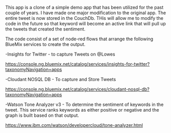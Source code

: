 
This app is a clone of a simple demo app that has been utilized for the past couple of years.
I have made one major modification to the original app.  The entire tweet is now stored in the CouchDb.  THis will allow me to modify the code in the future so that keyword will become an active link that will pull up the tweets that created the sentiment.


The code consist of a set of node-red flows that arrange the following BlueMix services to create the output.

-Insights for Twitter - to capture Tweets on @Lowes

https://console.ng.bluemix.net/catalog/services/insights-for-twitter?taxonomyNavigation=apps

-Cloudant NOSQL DB - To capture and Store Tweets

https://console.ng.bluemix.net/catalog/services/cloudant-nosql-db?taxonomyNavigation=apps

-Watson Tone Analyzer v3  - To determine the sentiment of keywords in the tweet.  This service ranks keywords as either positive or 
negative and the graph is built based on that output.

https://www.ibm.com/watson/developercloud/tone-analyzer.html

